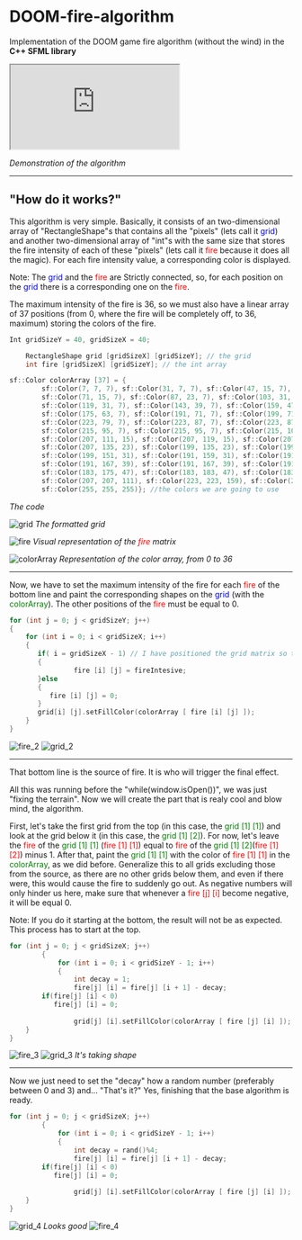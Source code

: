 # DOOM-fire-algorithm
Implementation of the DOOM game fire algorithm (without the wind) in the __C++ SFML library__

<iframe src="https://www.youtube.com/embed/VNcEp07wUAY">
</iframe>

*Demonstration of the algorithm*

___

## "How do it works?"
This algorithm is very simple. Basically, it consists of an two-dimensional array of "RectangleShape"s that contains all the "pixels" (lets call it <span style="color:blue">grid</span>) and another two-dimensional array of "int"s with the same size that stores the fire intensity of each of these "pixels" (lets call it <span style="color:red">fire</span> because it does all the magic). For each fire intensity value, a corresponding color is displayed.

Note: The <span style="color:blue">grid</span> and the <span style="color:red">fire</span> are Strictly connected, so, for each position on the <span style="color:blue">grid</span> there is a corresponding one on the <span style="color:red">fire</span>.

The maximum intensity of the fire is 36, so we must also have a linear array of 37 positions (from 0, where the fire will be completely off, to 36, maximum) storing the colors of the fire.

~~~c++
Int gridSizeY = 40, gridSizeX = 40;

	RectangleShape grid [gridSizeX] [gridSizeY]; // the grid
	int fire [gridSizeX] [gridSizeY]; // the int array

sf::Color colorArray [37] = {
		sf::Color(7, 7, 7), sf::Color(31, 7, 7), sf::Color(47, 15, 7),
		sf::Color(71, 15, 7), sf::Color(87, 23, 7), sf::Color(103, 31, 7),
		sf::Color(119, 31, 7), sf::Color(143, 39, 7), sf::Color(159, 47, 7),
		sf::Color(175, 63, 7), sf::Color(191, 71, 7), sf::Color(199, 71, 7),
		sf::Color(223, 79, 7), sf::Color(223, 87, 7), sf::Color(223, 87, 7),
		sf::Color(215, 95, 7), sf::Color(215, 95, 7), sf::Color(215, 103, 15),
		sf::Color(207, 111, 15), sf::Color(207, 119, 15), sf::Color(207, 127, 15),
		sf::Color(207, 135, 23), sf::Color(199, 135, 23), sf::Color(199, 143, 23),
		sf::Color(199, 151, 31), sf::Color(191, 159, 31), sf::Color(191, 159, 31),
		sf::Color(191, 167, 39), sf::Color(191, 167, 39), sf::Color(191, 175, 47),
		sf::Color(183, 175, 47), sf::Color(183, 183, 47), sf::Color(183, 183, 55),
		sf::Color(207, 207, 111), sf::Color(223, 223, 159), sf::Color(239, 239, 199),
		sf::Color(255, 255, 255)}; //the colors we are going to use


~~~
*The code*

![grid](https://media.discordapp.net/attachments/798356705129136151/924198465788084264/311_Sem_Titulo_20211224213141.png)
*The formatted grid*

![fire](https://media.discordapp.net/attachments/798356705129136151/924208788528037898/313_Sem_Titulo_20211225045428.png)
*Visual representation of the <span style="color:red">fire</span> matrix*

![colorArray](https://media.discordapp.net/attachments/798356705129136151/924078743847305277/1_39evHRnjVN_D78B09Tzf7A.png)
*Representation of the color array, from 0 to 36*

___

Now, we have to set the maximum intensity of the fire for each <span style="color:red">fire</span> of the bottom line and paint the corresponding shapes on the <span style="color:blue">grid</span> (with the <span style="color:green">colorArray</span>). The other positions of the <span style="color:red">fire</span> must be equal to 0.

~~~C++
for (int j = 0; j < gridSizeY; j++)
{
   	for (int i = 0; i < gridSizeX; i++)
	{
       if( i = gridSizeX - 1) // I have positioned the grid matrix so that the bottom row is the last
       {
	    		fire [i] [j] = fireIntesive;
       }else
       {
          fire [i] [j] = 0;
       }
       grid[i] [j].setFillColor(colorArray [ fire [i] [j] ]);
  	}
}
~~~
![fire_2](https://media.discordapp.net/attachments/798356705129136151/924208788314144819/312_Sem_Titulo_20211225045520.png)
![grid_2](https://media.discordapp.net/attachments/798356705129136151/924208788838445067/314_Sem_Titulo_20211225045342.png)

___

That bottom line is the source of fire. It is who will trigger the final effect.

All this was running before the "while(window.isOpen())", we was just "fixing the terrain". Now we will create the part that is realy cool and blow mind, the algorithm.

First, let's take the first grid from the top (in this case, the <span style="color:green">grid [1] [1]</span>) and look at the grid below it (in this case, the <span style="color:green">grid [1] [2]</span>). For now, let's leave the <span style="color:red">fire</span> of the <span style="color:green">grid [1] [1]</span> (<span style="color:red">fire [1] [1]</span>) equal to <span style="color:red">fire</span> of the <span style="color:green">grid [1] [2]</span>(<span style="color:red">fire [1] [2]</span>) minus 1. After that, paint the <span style="color:green">grid [1] [1]</span> with the color of <span style="color:red">fire [1] [1]</span> in the <span style="color:green">colorArray</span>, as we did before. Generalize this to all grids excluding those from the source, as there are no other grids below them, and even if there were, this would cause the fire to suddenly go out. As negative numbers will only hinder us here, make sure that whenever a <span style="color:red">fire [j] [i]</span> become negative, it will be equal 0.

Note: If you do it starting at the bottom, the result will not be as expected. This process has to start at the top.

~~~C++
for (int j = 0; j < gridSizeX; j++)
		{
			for (int i = 0; i < gridSizeY - 1; i++)
			{
				int decay = 1;	
				fire[j] [i] = fire[j] [i + 1] - decay;
        if(fire[j] [i] < 0)
           fire[j] [i] = 0;
					
				grid[j] [i].setFillColor(colorArray [ fire [j] [i] ]);
  	}
}
~~~
![fire_3](https://media.discordapp.net/attachments/798356705129136151/924231909670809600/315_Sem_Titulo_20211225062200.png)
![grid_3](https://media.discordapp.net/attachments/798356705129136151/924231910002163792/316_Sem_Titulo_20211225062722.png)
*It's taking shape*
___

Now we just need to set the "decay" how a random number (preferably between 0 and 3) and... "That's it?" Yes, finishing that the base algorithm is ready.
~~~C++
for (int j = 0; j < gridSizeX; j++)
		{
			for (int i = 0; i < gridSizeY - 1; i++)
			{
				int decay = rand()%4;
				fire[j] [i] = fire[j] [i + 1] - decay;
        if(fire[j] [i] < 0)
           fire[j] [i] = 0;
					
				grid[j] [i].setFillColor(colorArray [ fire [j] [i] ]);
  	}
}
~~~

![grid_4](https://media.discordapp.net/attachments/798356705129136151/924245806343680010/317_Sem_Titulo_20211225072003.png)
*Looks good*
![fire_4](https://media.discordapp.net/attachments/798356705129136151/924245806578552862/317_Sem_Titulo2_20211225072229.png)
